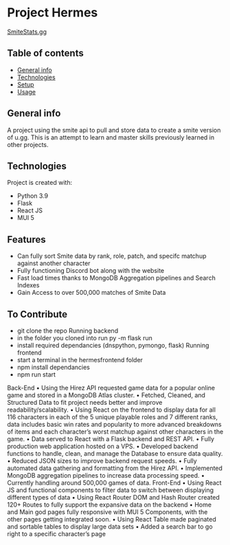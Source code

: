 # Project Hermes

[SmiteStats.gg](https://www.smitestats.gg/#/)
## Table of contents
* [General info](#general-info)
* [Technologies](#technologies)
* [Setup](#setup)
* [Usage](#usage)

## General info
A project using the smite api to pull and store data to create a smite version of u.gg. This is an attempt to learn and master skills previously learned in other projects.
	
## Technologies
Project is created with:
- Python 3.9
- Flask
- React JS
- MUI 5
	
## Features
- Can fully sort Smite data by rank, role, patch, and specifc matchup against another character
- Fully functioning Discord bot along with the website
- Fast load times thanks to MongoDB Aggregation pipelines and Search Indexes
- Gain Access to over 500,000 matches of Smite Data


## To Contribute
- git clone the repo
Running backend
- in the folder you cloned into run py -m flask run
- install required dependancies (dnspython, pymongo, flask)
Running frontend
- start a terminal in the hermesfrontend folder
- npm install dependancies 
- npm run start


Back-End
    • Using the Hirez API requested game data for a popular online game and stored in a MongoDB Atlas cluster.
    • Fetched, Cleaned, and Structured Data to fit project needs better and improve readability/scalability.
    • Using React on the frontend to display data for all 116 characters in each of the 5 unique playable roles and 7 different ranks, data includes basic win rates and popularity to more advanced breakdowns of items and each character’s worst matchup against other characters in the game.
    • Data served to React with a Flask backend and REST API.
    • Fully production web application hosted on a VPS.
    • Developed backend functions to handle, clean, and manage the Database to ensure data quality.
    • Reduced JSON sizes to improve backend request speeds.
    • Fully automated data gathering and formatting from the Hirez API.
    • Implemented MongoDB aggregation pipelines to increase data processing speed.
    • Currently handling around 500,000 games of data.
Front-End
    • Using React JS and functional components to filter data to switch between displaying different types of data
    • Using React Router DOM and Hash Router created 120+ Routes to fully support the expansive data on the backend
    • Home and Main god pages fully responsive with MUI 5 Components, with the other pages getting integrated soon.
    • Using React Table made paginated and sortable tables to display large data sets
    • Added a search bar to go right to a specific character’s page
      


